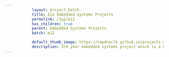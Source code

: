 ```yaml
---
            layout: project_batch
            title: E12 Embedded Systems Projects
            permalink: /3yp/e12
            has_children: true
            parent: Embedded Systems Projects
            batch: e12

            default_thumb_image: https://cepdnaclk.github.io/projects.ce.pdn.ac.lk/data/categories/3yp/thumbnail.jpg
            description: 3rd year embedded systems project which is a combination of CO321, CO324 and CO325 courses
---
```

